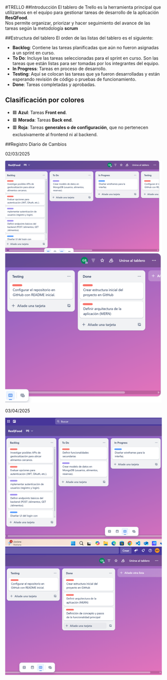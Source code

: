 #TRELLO
##Introducción
El tablero de Trello es la herramienta principal que utilizamos  en el equipo para gestionar tareas de desarrollo de la aplicación **ResQFood**.  
Nos permite organizar, priorizar y hacer seguimiento del avance de las tareas según la metodología **scrum**

##Estructura del tablero
El orden de las listas del tablero es el siguiente:

- **Backlog**: Contiene las tareas planificadas que aún no fueron asignadas a un sprint en curso.
- **To Do**: Incluye las tareas seleccionadas para el sprint en curso. Son las tareas que están listas para ser tomadas por los integrantes del equipo.
- **In Progress**: Tareas en proceso de desarrollo.
- **Testing**: Aquí se colocan las tareas que ya fueron desarrolladas y están esperando revisión de código o pruebas de funcionamiento.
- **Done**: Tareas completadas y aprobadas.

## Clasificación por colores
- 🟦 **Azul**: Tareas **Front end**.
- 🟪 **Morada**: Tareas **Back end**.
- 🟥 **Roja**: Tareas **generales o de configuración**, que no pertenecen exclusivamente al frontend ni al backend.

##Registro Diario de Cambios

02/03/2025

![Diseño Home Page](img/dia1-Tablero.png)
![Diseño Home Page](img/dia1-Tablero2.png)


03/04/2025

![Diseño Home Page](img/dia2-tablero.png)
![Diseño Home Page](img/dia2-tabler2.png)
